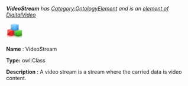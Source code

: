 ___VideoStream__ 
 has
 [Category:OntologyElement](../../Category/OntologyElement "Category:OntologyElement") 
 and is an
 [element of](../../Property/ElementOf "Property:ElementOf") 
[DigitalVideo](../../Submissions/DigitalVideo "Submissions:DigitalVideo")_




  





[![Class](../public/images/thumb/2/27/Class.gif/45px-Class.gif)](../../Image/Class.gif "Class")


__Name__ 
 : VideoStream
 



__Type:__ 
 owl:Class
 



__Description__ 
 : A video stream is a stream where the carried data is video content.